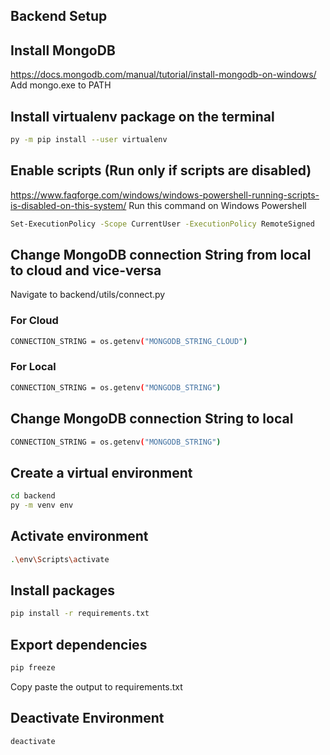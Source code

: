 ## Backend Setup

## Install MongoDB
https://docs.mongodb.com/manual/tutorial/install-mongodb-on-windows/
Add mongo.exe to PATH

## Install virtualenv package on the terminal
```bash
py -m pip install --user virtualenv
```

## Enable scripts (Run only if scripts are disabled)
https://www.faqforge.com/windows/windows-powershell-running-scripts-is-disabled-on-this-system/
Run this command on Windows Powershell
```bash
Set-ExecutionPolicy -Scope CurrentUser -ExecutionPolicy RemoteSigned
```

## Change MongoDB connection String from local to cloud and vice-versa
Navigate to backend/utils/connect.py
### For Cloud
```bash
CONNECTION_STRING = os.getenv("MONGODB_STRING_CLOUD")
```

### For Local
```bash
CONNECTION_STRING = os.getenv("MONGODB_STRING")
```

## Change MongoDB connection String to local
```bash
CONNECTION_STRING = os.getenv("MONGODB_STRING")
```

## Create a virtual environment
```bash
cd backend
py -m venv env
```

## Activate environment
```bash
.\env\Scripts\activate
```

## Install packages
```bash
pip install -r requirements.txt
```

## Export dependencies
```bash
pip freeze
```
Copy paste the output to requirements.txt

## Deactivate Environment
```bash
deactivate
```
